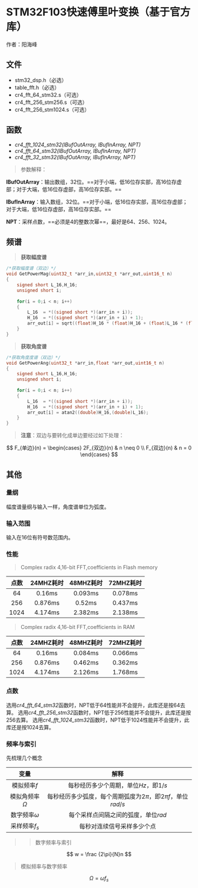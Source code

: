 # STM32F103快速傅里叶变换（基于官方库）

作者：阳海峰

## 文件

- stm32_dsp.h（必选）
- table_fft.h（必选）
- cr4_fft_64_stm32.s（可选）
- cr4_fft_256_stm256.s（可选）
- cr4_fft_256_stm1024.s（可选）

## 函数

- *cr4_fft_1024_stm32(lBufOutArray, lBufInArray, NPT)*
- *cr4_fft_64_stm32(lBufOutArray, lBufInArray, NPT)*
- *cr4_fft_32_stm32(lBufOutArray, lBufInArray, NPT)*
>参数解释：

**lBufOutArray**：输出数组，32位。==对于小端，低16位存实部，高16位存虚部；对于大端，低16位存虚部，高16位存实部。==

**lBufInArray**：输入数组，32位。==对于小端，低16位存实部，高16位存虚部；对于大端，低16位存虚部，高16位存实部。==

**NPT**：采样点数，==必须是4的整数次幂==，最好是64、256、1024。

## 频谱

> **获取幅度谱**

```C
/*获取幅度谱（双边）*/
void GetPowerMag(uint32_t *arr_in,uint32_t *arr_out,uint16_t n)
{
    signed short L_16,H_16;
    unsigned short i;
    
    for(i = 0;i < n; i++)
    {
        L_16  = *((signed short *)(arr_in + i));
        H_16  = *((signed short *)(arr_in + i) + 1);
        arr_out[i] = sqrt((float)H_16 * (float)H_16 + (float)L_16 * (float)L_16);
    }
}
```

> **获取角度谱**

```C
/*获取角度度谱（双边）*/
void GetPowerAng(uint32_t *arr_in,float *arr_out,uint16_t n)
{
    signed short L_16,H_16;
    unsigned short i;
    
    for(i = 0;i < n; i++)
    {
        L_16  = *((signed short *)(arr_in + i));
        H_16  = *((signed short *)(arr_in + i) + 1);
        arr_out[i] = atan2((double)H_16,(double)L_16);
    }
}
```

> **注意**：双边与要转化成单边要经过如下处理：

$$
F_{单边}(n) = \begin{cases}
2F_{双边}(n) & n \neq 0 \\
F_{双边}(n) & n = 0 
\end{cases}
$$


## 其他

### 量纲
幅度谱量纲与输入一样，角度谱单位为弧度。

### 输入范围
输入在16位有符号数范围内。

### 性能

> Complex radix 4,16-bit FFT,coefficients in Flash memory

| 点数 | 24MHZ耗时 |   48MHZ耗时   |   72MHZ耗时   |
| :--: | :--: | :--: | :--: |
| 64 | 0.16ms | 0.093ms | 0.078ms |
| 256 | 0.876ms | 0.52ms | 0.437ms |
| 1024 | 4.174ms | 2.382ms | 2.138ms |

> Complex radix 4,16-bit FFT,coefficients in RAM

| 点数 | 24MHZ耗时 |   48MHZ耗时   |   72MHZ耗时   |
| :--: | :--: | :--: | :--: |
| 64 | 0.16ms | 0.084ms | 0.066ms |
| 256 | 0.876ms | 0.462ms | 0.362ms |
| 1024 | 4.174ms | 2.126ms | 1.768ms |

### 点数

选用*cr4_fft_64_stm32*函数时，NPT低于64性能并不会提升，此库还是按64去算。
选用*cr4_fft_256_stm32*函数时，NPT低于256性能并不会提升，此库还是按256去算。
选用*cr4_fft_1024_stm32*函数时，NPT低于1024性能并不会提升，此库还是按1024去算。

### 频率与索引
先梳理几个概念

|        变量        |                             解释                             |
| :----------------: | :----------------------------------------------------------: |
|    模拟频率$f$     |            每秒经历多少个周期，单位$Hz$，即$1/s$             |
| 模拟角频率$\Omega$ | 每秒经历多少弧度，每个周期弧度为$2\pi$，即$2\pi f$，单位$rad/s$ |
|  数字频率$\omega$  |             每个采样点间隔之间的弧度，单位$rad$              |
|   采样频率$f_s$    |                  每秒对连续信号采样多少个点                  |



> > 数字频率与索引

$$
w = \frac {2\pi}{N}n
$$

> 模拟频率与数字频率

$$
\Omega = \omega f_s
$$

